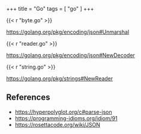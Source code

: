 +++
title = "Go"
tags = [ "go" ]
+++

{{< r "byte.go" >}}

<https://golang.org/pkg/encoding/json#Unmarshal>

{{< r "reader.go" >}}

<https://golang.org/pkg/encoding/json#NewDecoder>

{{< r "string.go" >}}

<https://golang.org/pkg/strings#NewReader>

## References

- <https://hyperpolyglot.org/c#parse-json>
- <https://programming-idioms.org/idiom/91>
- <https://rosettacode.org/wiki/JSON>
